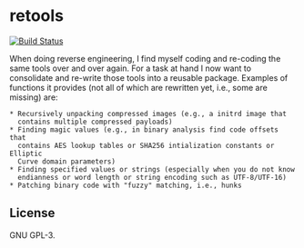 # retools
[![Build Status](https://travis-ci.org/johndoe31415/retools.svg?branch=master)](https://travis-ci.org/johndoe31415/retools)

When doing reverse engineering, I find myself coding and re-coding the same
tools over and over again. For a task at hand I now want to consolidate and
re-write those tools into a reusable package. Examples of functions it provides
(not all of which are rewritten yet, i.e., some are missing) are:

	* Recursively unpacking compressed images (e.g., a initrd image that
	  contains multiple compressed payloads)
	* Finding magic values (e.g., in binary analysis find code offsets that
	  contains AES lookup tables or SHA256 intialization constants or Elliptic
      Curve domain parameters) 
	* Finding specified values or strings (especially when you do not know
	  endianness or word length or string encoding such as UTF-8/UTF-16)
	* Patching binary code with "fuzzy" matching, i.e., hunks

## License
GNU GPL-3.

